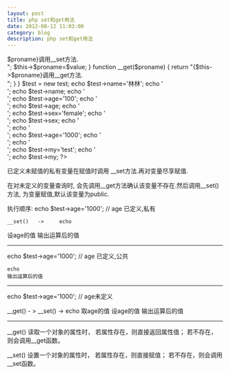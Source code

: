 ```yaml
---
layout: post
title: php set和get用法
date: 2012-08-12 11:03:00
category: blog
description: php set和get用法
---
```


<?php

class test {

    private $name;
    private $age;

    function __set($proname,$value) {
        echo "{$this->$proname}调用__set方法.<br />";
        $this->$proname=$value;
    }

    function __get($proname) {
       return "{$this->$proname}调用__get方法.<br />";
    }


}

$test = new test;
echo $test->name='林林';
echo '<br />';
echo $test->name;
echo '<br />';

echo $test->age='100';
echo '<br />';
echo $test->age;
echo '<br />';


echo $test->sex='female';
echo '<br />';

echo $test->sex;
echo '<br />';
echo '<br />';

echo $test->age='1000';
echo '<br />';
echo '<br />';
echo $test->my='test';
echo '<br />';
echo $test->my;

?>


已定义未赋值的私有变量在赋值时调用 __set方法.再对变量尽享赋值.

在对未定义的变量查询时, 会先调用__get方法确认该变量不存在.然后调用__set()方法, 为变量赋值,默认该变量为public.

执行顺序:
echo $test->age='1000';                   // age 已定义,私有 

    __set()   ->     echo 
   设age的值         输出运算后的值

--------------------------------------------------------

echo $test->age='1000';                 // age 已定义,公共 

    echo 
    输出运算后的值

---------------------------------------------------------

echo $test->age='1000';                   // age未定义 

__get()   - >    __set()   ->     echo 
取age的值        设age的值         输出运算后的值

----------------------------------------------------------






__get()
读取一个对象的属性时，
若属性存在，则直接返回属性值；
若不存在，则会调用__get函数。

__set()
设置一个对象的属性时，
若属性存在，则直接赋值；
若不存在，则会调用__set函数。
